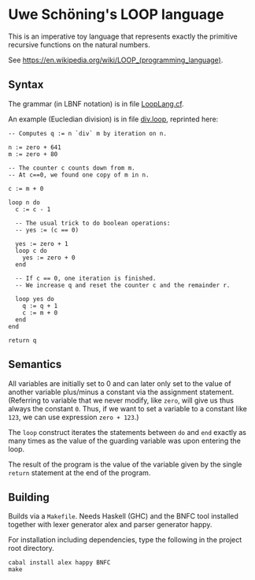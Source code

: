# Uwe Schöning's LOOP language

This is an imperative toy language that represents exactly the primitive
recursive functions on the natural numbers.

See https://en.wikipedia.org/wiki/LOOP_(programming_language).

## Syntax

The grammar (in LBNF notation) is in file [LoopLang.cf](LoopLang.cf).

An example (Eucledian division) is in file [div.loop](test/div.loop),
reprinted here:
```
-- Computes q := n `div` m by iteration on n.

n := zero + 641
m := zero + 80

-- The counter c counts down from m.
-- At c==0, we found one copy of m in n.

c := m + 0

loop n do
  c := c - 1

  -- The usual trick to do boolean operations:
  -- yes := (c == 0)

  yes := zero + 1
  loop c do
    yes := zero + 0
  end

  -- If c == 0, one iteration is finished.
  -- We increase q and reset the counter c and the remainder r.

  loop yes do
    q := q + 1
    c := m + 0
  end
end

return q
```

## Semantics

All variables are initially set to 0
and can later only set to the value of another
variable plus/minus a constant via the assignment statement.
(Referring to variable that we never modify, like `zero`,
will give us thus always the constant `0`.  Thus, if we want to set a variable
to a constant like `123`, we can use expression `zero + 123`.)

The `loop` construct iterates the statements between `do` and `end`
exactly as many times as the value of the guarding variable was upon
entering the loop.

The result of the program is the value of the variable given by the
single `return` statement at the end of the program.

## Building

Builds via a ```Makefile```.
Needs Haskell (GHC) and the BNFC tool installed together with lexer generator alex and parser generator happy.

For installation including dependencies, type the following in the project root directory.
```
cabal install alex happy BNFC
make
```
